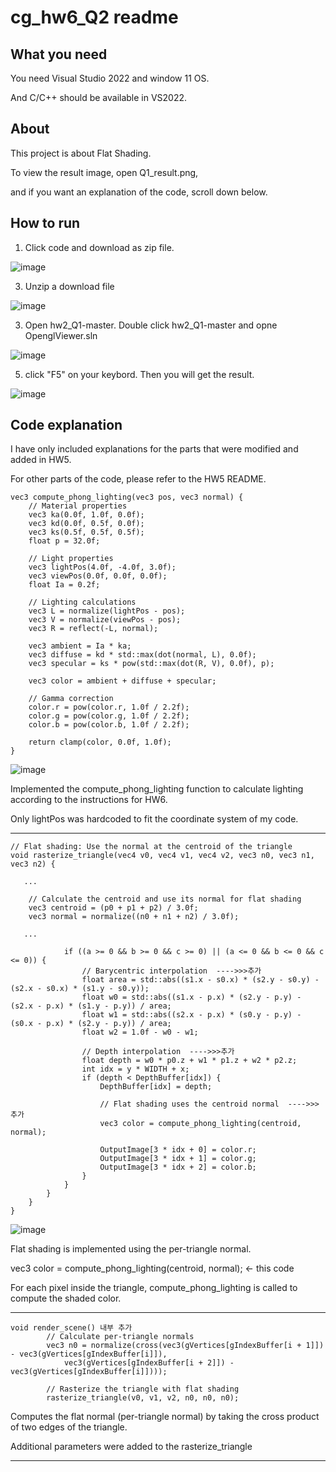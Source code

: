 # cg_hw6_Q2 readme

## What you need
You need Visual Studio 2022 and window 11 OS.

And C/C++ should be available in VS2022.

## About
This project is about Flat Shading.

To view the result image, open Q1_result.png, 

and if you want an explanation of the code, scroll down below.

## How to run

1. Click code and download as zip file.
   
![image](https://github.com/user-attachments/assets/6e03b17e-ee4c-472b-a456-0301e63ddad0)



3. Unzip a download file

![image](https://github.com/user-attachments/assets/cce0d53a-fb98-4cd3-8acc-bd15898e987b)



3. Open hw2_Q1-master. Double click hw2_Q1-master and opne OpenglViewer.sln

![image](https://github.com/user-attachments/assets/167dea26-bd07-4600-8694-6e796fed85f1)



5. click "F5" on your keybord. Then you will get the result.

![image](https://github.com/user-attachments/assets/3ccf0a60-e349-4a03-99b6-688749ccf6b9)



## Code explanation

I have only included explanations for the parts that were modified and added in HW5.

For other parts of the code, please refer to the HW5 README.

```
vec3 compute_phong_lighting(vec3 pos, vec3 normal) {
    // Material properties
    vec3 ka(0.0f, 1.0f, 0.0f);
    vec3 kd(0.0f, 0.5f, 0.0f);
    vec3 ks(0.5f, 0.5f, 0.5f);
    float p = 32.0f;

    // Light properties
    vec3 lightPos(4.0f, -4.0f, 3.0f);
    vec3 viewPos(0.0f, 0.0f, 0.0f);
    float Ia = 0.2f;

    // Lighting calculations
    vec3 L = normalize(lightPos - pos);
    vec3 V = normalize(viewPos - pos);
    vec3 R = reflect(-L, normal);

    vec3 ambient = Ia * ka;
    vec3 diffuse = kd * std::max(dot(normal, L), 0.0f);
    vec3 specular = ks * pow(std::max(dot(R, V), 0.0f), p);

    vec3 color = ambient + diffuse + specular;

    // Gamma correction
    color.r = pow(color.r, 1.0f / 2.2f);
    color.g = pow(color.g, 1.0f / 2.2f);
    color.b = pow(color.b, 1.0f / 2.2f);

    return clamp(color, 0.0f, 1.0f);
}
```
![image](https://github.com/user-attachments/assets/f4858440-856e-4c25-8725-80eb9d1d917e)

Implemented the compute_phong_lighting function to calculate lighting according to the instructions for HW6.

Only lightPos was hardcoded to fit the coordinate system of my code.

-------------


```
// Flat shading: Use the normal at the centroid of the triangle
void rasterize_triangle(vec4 v0, vec4 v1, vec4 v2, vec3 n0, vec3 n1, vec3 n2) {

   ...

    // Calculate the centroid and use its normal for flat shading
    vec3 centroid = (p0 + p1 + p2) / 3.0f;
    vec3 normal = normalize((n0 + n1 + n2) / 3.0f);

   ...

            if ((a >= 0 && b >= 0 && c >= 0) || (a <= 0 && b <= 0 && c <= 0)) {
                // Barycentric interpolation  ---->>>추가
                float area = std::abs((s1.x - s0.x) * (s2.y - s0.y) - (s2.x - s0.x) * (s1.y - s0.y));
                float w0 = std::abs((s1.x - p.x) * (s2.y - p.y) - (s2.x - p.x) * (s1.y - p.y)) / area;
                float w1 = std::abs((s2.x - p.x) * (s0.y - p.y) - (s0.x - p.x) * (s2.y - p.y)) / area;
                float w2 = 1.0f - w0 - w1;

                // Depth interpolation  ---->>>추가
                float depth = w0 * p0.z + w1 * p1.z + w2 * p2.z;
                int idx = y * WIDTH + x;
                if (depth < DepthBuffer[idx]) {
                    DepthBuffer[idx] = depth;

                    // Flat shading uses the centroid normal  ---->>>추가
                    vec3 color = compute_phong_lighting(centroid, normal);

                    OutputImage[3 * idx + 0] = color.r;
                    OutputImage[3 * idx + 1] = color.g;
                    OutputImage[3 * idx + 2] = color.b;
                }
            }
        }
    }
}

```
![image](https://github.com/user-attachments/assets/0f137e36-9023-4d87-a415-8ed7ffa1a465)

Flat shading is implemented using the per-triangle normal.

vec3 color = compute_phong_lighting(centroid, normal); <- this code 

For each pixel inside the triangle, compute_phong_lighting is called to compute the shaded color.

-----------
```
void render_scene() 내부 추가
        // Calculate per-triangle normals
        vec3 n0 = normalize(cross(vec3(gVertices[gIndexBuffer[i + 1]]) - vec3(gVertices[gIndexBuffer[i]]),
            vec3(gVertices[gIndexBuffer[i + 2]]) - vec3(gVertices[gIndexBuffer[i]])));

        // Rasterize the triangle with flat shading
        rasterize_triangle(v0, v1, v2, n0, n0, n0);
```
Computes the flat normal (per-triangle normal) by taking the cross product of two edges of the triangle.

Additional parameters were added to the rasterize_triangle

--------------
